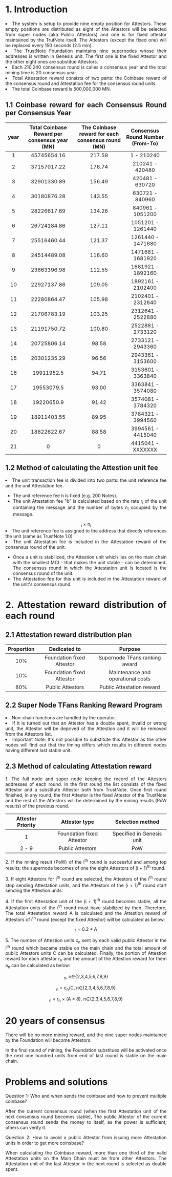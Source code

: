 <html>
<div align="justify">

<h1><b>1. Introduction</b></h1>

<li>The system is setup to provide nine empty position for Attestors. These empty positions are distributed as eight of the Attestors will be selected from super nodes (aka Public Attestors) and one is for fixed attestor maintained by the TrutNote itself. The Attestors (except the fixed one) will be replaced every 150 seconds (2.5 min).</li>
<li>The TrustNote Foundation maintains nine supernodes whose their addresses is written in Genesis unit. The first one is the fixed Attestor and the other eight ones are substitue Attestors.</li>
<li>Each 210,240 consensus round is calles a consensus year and the total mining time is 20 consensus year.</li>
<li>Total Attestation reward consists of two parts: the Coinbase reward of the consensus round and Attestation fee for the consensus round units.</li>
<li>The total Coinbase reward is 500,000,000 MN.</li>

<h2><b>1.1 Coinbase reward for each Consensus Round per Consensus Year</b></h2>

<div align="center"> 
  
| year	| Total Coinbase Reward per consensus year (MN)	| The Coinbase reward for each consensus round (MN)  | Consensus Round Number (From-To) |
| :---: | :---: | :---: | :---: |
| 1 | 45745654.16 | 217.59 | 1 - 210240 |
| 2 | 37157017.22 | 176.74 | 210241 - 420480 |
| 3 | 32901330.89 | 156.49 | 420481 - 630720 |
| 4 | 30180876.28 | 143.55 | 630721 - 840960 |
| 5 | 28226617.69 | 134.26 | 840961 - 1051200 |
| 6 | 26724184.86 | 127.11 | 1051201 - 1261440 |
| 7 | 25516460.44 | 121.37 | 1261440 - 1471680 |
| 8 | 24514489.08 | 116.60 | 1471681 - 1681920 |
| 9 | 23663396.98 | 112.55 | 1681921 - 1892160 |
| 10 | 22927137.86 | 109.05 | 1892161 - 2102400 |
| 11 | 22280864.47 | 105.98	| 2102401 - 2312640 |
| 12 | 21706783.19 | 103.25	| 2312641 - 2522880 |
| 13 | 21191750.72 | 100.80 | 2522881 - 2733120 |
| 14 | 20725806.14 | 98.58 | 2733121 - 2943360 |
| 15 | 20301235.29 | 96.56 | 2943361 - 3153600 |
| 16 | 19911952.5 | 94.71 | 3153601 - 3363840 |
| 17 | 19553079.5 | 93.00 | 3363841 - 3574080 |
| 18 | 19220650.9 | 91.42 | 3574081 - 3784320 |
| 19 | 18911403.55 | 89.95 | 3784321 - 3994560 |
| 20 | 18622622.67 | 88.58 | 3994561 - 4415040 |
| 21 | 0 | 0 | 4415041 - XXXXXXX |

</div>

<h2><b>1.2 Method of calculating the Attestion unit fee</b></h2>

<li>The unit transaction fee is divided into two parts: the unit reference fee and the unit Attestation fee.</li>
<ul><li>The unit reference fee h is fixed (e.g. 200 Notes).</li>
<li>The unit Attestation fee "b" is calculated based on the rate r<sub>i</sub> of the unit containing the message and the number of bytes n<sub>i</sub> occupied by the message.</li></ul>
<div align="center">
<math>b = &sum; r<sub>i</sub> × n<sub>i</sub></math>
</div>

<li>The unit reference fee is assigned to the address that directly references the unit (same as TrustNote 1.0)</li>

<li>The unit Attestation fee is included in the Attestation reward of the consensus round of the unit.</li>

<ul><li>Once a unit is stabilized, the Attestion unit which lies on the main chain with the smallest MCI - that makes the unit stable - can be determined. The consensus round in which the Attestation unit is located is the consensus round of the unit.</li>
<li>The Attestation fee for this unit is included in the Attestation reward of the unit's consensus round.</li>
</ul>

<h1><b>2. Attestation reward distribution of each round</b></h1>

<h2><b>2.1 Attestation reward distribution plan</b></h2>

<div align="center">
  
|  <b>Proportion</b> |	<b>Dedicated to</b>	| <b>Purpose</b> |  
| :---: | :---: | :---: | 
| 10% | Foundation fixed Attestor | Supernode TFans ranking award | 
| 10% | Foundation fixed Attestor | Maintenance and operational costs | 
| 80% | Public Attestors | Public Attestation reward | 

</div>

<h2><b>2.2 Super Node TFans Ranking Reward Program</b></h2>

<li>Non-chain functions are handled by the operator.</li>

<li>If it is turned out that an Attestor has a double spent, invalid or wrong unit, the Attestor will be deprived of the Attestion and it will be removed from the Attestors list.</li>

<li>Important Note: It's not possible to substitute this Attestor as the other nodes will find out that the timing differs which results in different nodes having different last stable unit.</li>

<h2><b>2.3 Method of calculating Attestation reward </b></h2>

<p>1. The full node and super node keeping the record of the Attestors addresses of each round. In the first round the list consists of the fixed Attestor and a substitute Attestor both from TrustNote. Once first round finished, in any round, the first Attestor is the fixed Attestor of the TrustNote and the rest of the Attestors will be determined by the mining results (PoW results) of the previous round. </p>

<div align="center">
  
|  <b>Attestor Priority</b> | <b>Attestor type</b> | <b>Selection method</b> |  
| :---: | :---: | :---: | 
| 1 | Foundation fixed Attestor | Specified in Genesis unit | 
| 2 - 9 | Public Attestors | PoW |

</div>

<p>2. If the mining result (PoW) of the i<sup>th</sup> round is successful and among top results; the supernode becomes of one the eight Attestors of (i + 1)<sup>th</sup> round.</p>

<p>3. If eight Attestors for i<sup>th</sup> round are selected, the Attestors of the i<sup>th</sup> round stop sending Attestation units, and the Attestors of the (i + 1)<sup>th</sup> round start sending the Attestion units.</p>

<p>4. If the first Attestation unit of the (i + 1)<sup>th</sup> round becomes stable, all the Attestation units of the i<sup>th</sup> round must have stabilized by then. Therefore, The total Attestation reward A is calculated and the Attestion reward of Attestors of i<sup>th</sup> round (except the fixed Attestor) will be calculated as below:</p>

<div align="center">
<math>a<sub>1</sub> = 0.2 * A</math>
</div>

<p>5. The number of Attestion units c<sub>n</sub> sent by each valid public Attestor in the i<sup>th</sup> round which became stable on the main chain and the total amount of public Attestors units C can be calculated. Finally, the portion of Attestion reward for each attestor r<sub>n</sub> and the amount of the Attestion reward for them a<sub>n</sub> can be calculated as below:</p>

<div align="center">
  <p><math>C = &sum; c<sub>n</sub>, n∈{2,3,4,5,6,7,8,9}</math></p>
  <p><math>r<sub>n</sub> =  c<sub>n</sub>/C, n∈{2,3,4,5,6,7,8,9}</math></p>
  <p><math>a<sub>n</sub> = r<sub>n</sub> × (A * 8), n∈{2,3,4,5,6,7,8,9}</math></p>
</div>

<h1><b>20 years of consensus</b></h1>

<p>There will be no more mining reward, and the nine super nodes maintained by the Foundation will become Attestors.</p>

<p>In the final round of mining, the Foundation substitues will be activated once the next one hundred units from end of last round is stable on the main chain.</p>

<h1><b>Problems and solutions</b></h1>

<p>Question 1: Who and when sends the coinbase and how to prevent multiple coinbase?</p>

<p>After the current consensus round (when the first Attestation unit of the next consensus round becomes stable), The public Attestor of the current consensus round sends the money to itself, as the power is sufficient, others can verify it.</p>

<p>Question 2: How to avoid a public Attestor from issuing more Attestation units in order to get more coinsbase?</p>

<p>When calculating the Coinbase reward, more than one third of the valid Attestation units on the Main Chain must be from other Attestors. The Attestation unit of the last Attestor in the next round is selected as double spent.</p>

</div>
</html>
